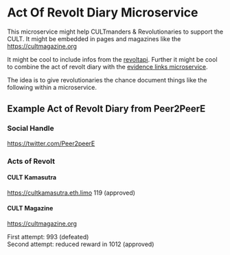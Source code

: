 # Act Of Revolt Diary Microservice
This microservice might help CULTmanders &amp; Revolutionaries to support the CULT. It might be embedded in pages and magazines like the https://cultmagazine.org 

It might be cool to include infos from the [revoltapi](https://revoltapi.cultdao.io/static/proposals.json). Further it might be cool to combine the act of revolt diary with the [evidence links microservice](https://github.com/cultfamily-on-github/cult-evidence-links-microservice).

The idea is to give revolutionaries the chance document things like the following within a microservice. 

## Example Act of Revolt Diary from Peer2PeerE
### Social Handle
https://twitter.com/Peer2peerE

### Acts of Revolt
#### CULT Kamasutra
https://cultkamasutra.eth.limo
119 (approved) 

#### CULT Magazine 
https://cultmagazine.org

First attempt: 993 (defeated)   
Second attempt: reduced reward in 1012 (approved)

